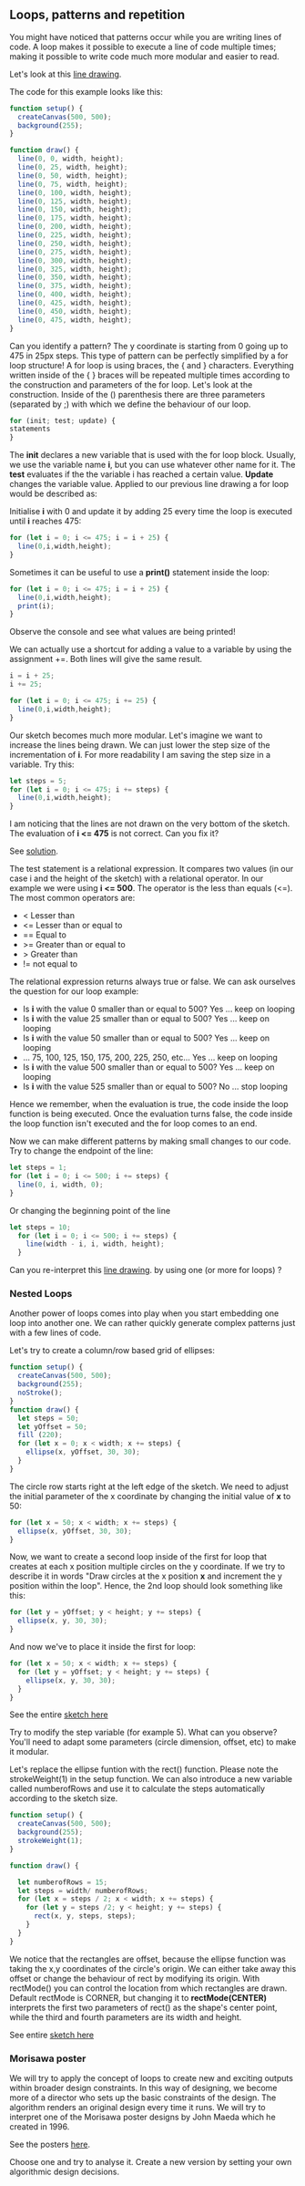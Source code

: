 ## Loops, patterns and repetition

You might have noticed that patterns occur while you are writing lines of code. A loop makes it possible to execute a line of code multiple times; making it possible to write code much more modular and easier to read.

Let's look at this [line drawing](https://github.com/fleshgordo/LaboCreativeCoding/blob/main/Codebook/666_solutions/sketch_011_linedrawing1.png).

The code for this example looks like this:

```javascript
function setup() {
  createCanvas(500, 500);
  background(255);
}

function draw() {
  line(0, 0, width, height);
  line(0, 25, width, height);
  line(0, 50, width, height);
  line(0, 75, width, height);
  line(0, 100, width, height);
  line(0, 125, width, height);
  line(0, 150, width, height);
  line(0, 175, width, height);
  line(0, 200, width, height);
  line(0, 225, width, height);
  line(0, 250, width, height);
  line(0, 275, width, height);
  line(0, 300, width, height);
  line(0, 325, width, height);
  line(0, 350, width, height);
  line(0, 375, width, height);
  line(0, 400, width, height);
  line(0, 425, width, height);
  line(0, 450, width, height);
  line(0, 475, width, height);
}
```
Can you identify a pattern? The y coordinate is starting from 0 going up to 475 in 25px steps. This type of pattern can be perfectly simplified by a for loop structure! A for loop is using braces, the { and } characters. Everything written inside of the { } braces will be repeated multiple times according to the construction and parameters of the for loop. Let's look at the construction. Inside of the () parenthesis there are three parameters (separated by ;) with which we define the behaviour of our loop.

```javascript
for (init; test; update) {
statements
}
```

The __init__ declares a new variable that is used with the for loop block. Usually, we use the variable name **i**, but you can use whatever other name for it. The __test__ evaluates if the the variable i has reached a certain value. __Update__ changes the variable value. Applied to our previous line drawing a for loop would be described as:

Initialise **i** with 0 and update it by adding 25 every time the loop is executed until **i** reaches 475:

```javascript
for (let i = 0; i <= 475; i = i + 25) {
  line(0,i,width,height);
}
```

Sometimes it can be useful to use a **print()** statement inside the loop:

```javascript
for (let i = 0; i <= 475; i = i + 25) {
  line(0,i,width,height);
  print(i);
}
```

Observe the console and see what values are being printed!

We can actually use a shortcut for adding a value to a variable by using the assignment +=. Both lines will give the same result.

```javascript
i = i + 25;
i += 25;
```

```javascript
for (let i = 0; i <= 475; i += 25) {
  line(0,i,width,height);
}
```

Our sketch becomes much more modular. Let's imagine we want to increase the lines being drawn. We can just lower the step size of the incrementation of **i**. For more readability I am saving the step size in a variable. Try this:

```javascript
let steps = 5;
for (let i = 0; i <= 475; i += steps) {
  line(0,i,width,height);
}
```

I am noticing that the lines are not drawn on the very bottom of the sketch. The evaluation of **i <= 475** is not correct. Can you fix it?

See [solution](https://editor.p5js.org/ritzdank/sketches/11I6yKKy7).

The test statement is a relational expression. It compares two values (in our case i and the height of the sketch) with a relational operator. In our example we were using **i <= 500**. The operator is the less than equals (<=). The most common operators are:

  - < Lesser than
  - <= Lesser than or equal to
  - == Equal to
  - \>= Greater than or equal to
  - \> Greater than
  - != not equal to

The relational expression returns always true or false. We can ask ourselves the question for our loop example:

  - Is **i** with the value 0 smaller than or equal to 500? Yes ... keep on looping
  - Is **i** with the value 25 smaller than or equal to 500? Yes ... keep on looping
  - Is **i** with the value 50 smaller than or equal to 500? Yes ... keep on looping
  - ... 75, 100, 125, 150, 175, 200, 225, 250, etc... Yes ... keep on looping
  - Is **i** with the value 500 smaller than or equal to 500? Yes ... keep on looping
  - Is **i** with the value 525 smaller than or equal to 500? No ... stop looping

Hence we remember, when the evaluation is true, the code inside the loop function is being executed. Once the evaluation turns false, the code inside the loop function isn't executed and the for loop comes to an end.

Now we can make different patterns by making small changes to our code. Try to change the endpoint of the line:

```javascript
let steps = 1;
for (let i = 0; i <= 500; i += steps) {
  line(0, i, width, 0);
}
```

Or changing the beginning point of the line

```javascript
let steps = 10;
  for (let i = 0; i <= 500; i += steps) {
    line(width - i, i, width, height);
  }
```
Can you re-interpret this [line drawing](https://github.com/fleshgordo/LaboCreativeCoding/blob/main/Codebook/666_solutions/sketch_011_linedrawing2.png). by using one (or more for loops) ?

### Nested Loops

Another power of loops comes into play when you start embedding one loop into another one. We can rather quickly generate complex patterns just with a few lines of code.

Let's try to create a column/row based grid of ellipses:

```javascript
function setup() {
  createCanvas(500, 500);
  background(255);
  noStroke();
}
function draw() {
  let steps = 50;
  let yOffset = 50;
  fill (220);
  for (let x = 0; x < width; x += steps) {
    ellipse(x, yOffset, 30, 30);
  }
}
```

The circle row starts right at the left edge of the sketch. We need to adjust the initial parameter of the x coordinate by changing the initial value of **x** to 50:

```javascript
for (let x = 50; x < width; x += steps) {
  ellipse(x, yOffset, 30, 30);
}
```

Now, we want to create a second loop inside of the first for loop that creates at each x position multiple circles on the y coordinate. If we try to describe it in words "Draw circles at the x position **x** and increment the y position within the loop". Hence, the 2nd loop should look something like this:

```javascript
for (let y = yOffset; y < height; y += steps) {
  ellipse(x, y, 30, 30);
}
```

And now we've to place it inside the first for loop:

```javascript
for (let x = 50; x < width; x += steps) {
  for (let y = yOffset; y < height; y += steps) {
    ellipse(x, y, 30, 30);
  }
}
```

See the entire [sketch here](https://editor.p5js.org/ritzdank/sketches/eZg_y9Gqm)

Try to modify the step variable (for example 5). What can you observe? You'll need to adapt some parameters (circle dimension, offset, etc) to make it modular.

Let's replace the ellipse funtion with the rect() function. Please note the strokeWeight(1) in the setup function. We can also introduce a new variable called numberofRows and use it to calculate the steps automatically according to the sketch size.

```javascript
function setup() {
  createCanvas(500, 500);
  background(255);
  strokeWeight(1);
}

function draw() {

  let numberofRows = 15;
  let steps = width/ numberofRows;
  for (let x = steps / 2; x < width; x += steps) {
    for (let y = steps /2; y < height; y += steps) {
      rect(x, y, steps, steps);
    }
  }
}
```

We notice that the rectangles are offset, because the ellipse function was taking the x,y coordinates of the circle's origin. We can either take away this offset or change the behaviour of rect by modifying its origin. With rectMode() you can control the location from which rectangles are drawn. Default rectMode is CORNER, but changing it to **rectMode(CENTER)** interprets the first two parameters of rect() as the shape's center point, while the third and fourth parameters are its width and height.

See entire [sketch here](https://editor.p5js.org/ritzdank/sketches/onXrj5o3g)

### Morisawa poster

We will try to apply the concept of loops to create new and exciting outputs within broader design constraints. In this way of designing, we become more of a director who sets up the basic constraints of the design. The algorithm renders an original design every time it runs. We will try to interpret one of the Morisawa poster designs by John Maeda which he created in 1996.

See the posters [here](https://flyergoodness.blogspot.com/2012/07/the-10-morisawa-posters-john-maeda.html).

Choose one and try to analyse it. Create a new version by setting your own algorithmic design decisions. 
